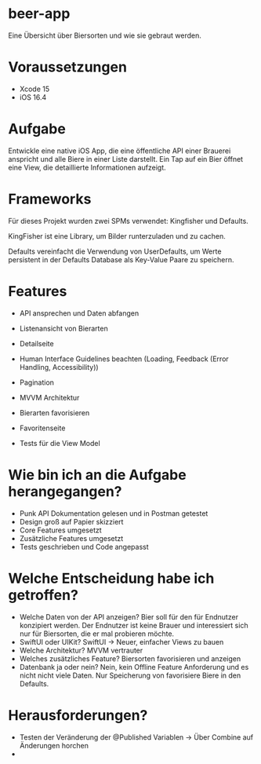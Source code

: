 # beer-app
Eine Übersicht über Biersorten und wie sie gebraut werden.

# Voraussetzungen
- Xcode 15
- iOS 16.4

# Aufgabe
Entwickle eine native iOS App, die eine öffentliche API einer Brauerei anspricht und alle Biere in einer Liste darstellt. Ein Tap auf ein Bier öffnet eine View, die detaillierte Informationen aufzeigt.

# Frameworks
Für dieses Projekt wurden zwei SPMs verwendet: Kingfisher und Defaults.

KingFisher ist eine Library, um Bilder runterzuladen und zu cachen.

Defaults vereinfacht die Verwendung von UserDefaults, um Werte persistent in der Defaults Database als Key-Value Paare zu speichern. 

# Features
- API ansprechen und Daten abfangen
- Listenansicht von Bierarten
- Detailseite
- Human Interface Guidelines beachten (Loading, Feedback (Error Handling, Accessibility))

- Pagination
- MVVM Architektur
- Bierarten favorisieren
- Favoritenseite
- Tests für die View Model

# Wie bin ich an die Aufgabe herangegangen?
- Punk API Dokumentation gelesen und in Postman getestet
- Design groß auf Papier skizziert
- Core Features umgesetzt
- Zusätzliche Features umgesetzt
- Tests geschrieben und Code angepasst

# Welche Entscheidung habe ich getroffen?
- Welche Daten von der API anzeigen? Bier soll für den für Endnutzer konzipiert werden. Der Endnutzer ist keine Brauer und interessiert sich nur für Biersorten, die er mal probieren möchte.
- SwiftUI oder UIKit? SwiftUI -> Neuer, einfacher Views zu bauen
- Welche Architektur? MVVM vertrauter
- Welches zusätzliches Feature? Biersorten favorisieren und anzeigen
- Datenbank ja oder nein? Nein, kein Offline Feature Anforderung und es nicht nicht viele Daten. Nur Speicherung von favorisiere Biere in den Defaults.

# Herausforderungen?
- Testen der Veränderung der @Published Variablen -> Über Combine auf Änderungen horchen
- 
